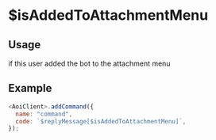 # $isAddedToAttachmentMenu

## Usage

if this user added the bot to the attachment menu

## Example

```javascript
<AoiClient>.addCommand({
  name: "command",
  code: `$replyMessage[$isAddedToAttachmentMenu]`,
});
```
